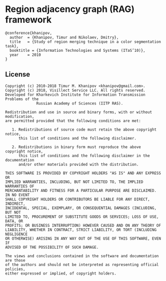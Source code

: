 # Region adjacency graph (RAG) framework  

    @conference{khanipov,
      author  = {Khanipov, Timur and Nikolaev, Dmitry}, 
      title   = {Study of region merging technique in a color segmentation task},
      booktitle = {Information Technologies and Systems (ITaS’10)},
      year    = 2010
    }  

## License

    Copyright (c) 2010-2018 Timur M. Khanipov <khanipov@gmail.com>.
    Copyright (c) 2018, Visillect Service LLC. All rights reserved.
    Developed for Kharkevich Institute for Information Transmission Problems of the
                  Russian Academy of Sciences (IITP RAS).

    Redistribution and use in source and binary forms, with or without modification,
    are permitted provided that the following conditions are met:

       1. Redistributions of source code must retain the above copyright notice,
          this list of conditions and the following disclaimer.

       2. Redistributions in binary form must reproduce the above copyright notice,
          this list of conditions and the following disclaimer in the documentation
          and/or other materials provided with the distribution.

    THIS SOFTWARE IS PROVIDED BY COPYRIGHT HOLDERS "AS IS" AND ANY EXPRESS OR
    IMPLIED WARRANTIES, INCLUDING, BUT NOT LIMITED TO, THE IMPLIED WARRANTIES OF
    MERCHANTABILITY AND FITNESS FOR A PARTICULAR PURPOSE ARE DISCLAIMED. IN NO EVENT
    SHALL COPYRIGHT HOLDERS OR CONTRIBUTORS BE LIABLE FOR ANY DIRECT, INDIRECT,
    INCIDENTAL, SPECIAL, EXEMPLARY, OR CONSEQUENTIAL DAMAGES (INCLUDING, BUT NOT
    LIMITED TO, PROCUREMENT OF SUBSTITUTE GOODS OR SERVICES; LOSS OF USE, DATA, OR
    PROFITS; OR BUSINESS INTERRUPTION) HOWEVER CAUSED AND ON ANY THEORY OF
    LIABILITY, WHETHER IN CONTRACT, STRICT LIABILITY, OR TORT (INCLUDING NEGLIGENCE
    OR OTHERWISE) ARISING IN ANY WAY OUT OF THE USE OF THIS SOFTWARE, EVEN IF
    ADVISED OF THE POSSIBILITY OF SUCH DAMAGE.

    The views and conclusions contained in the software and documentation are those
    of the authors and should not be interpreted as representing official policies,
    either expressed or implied, of copyright holders.
